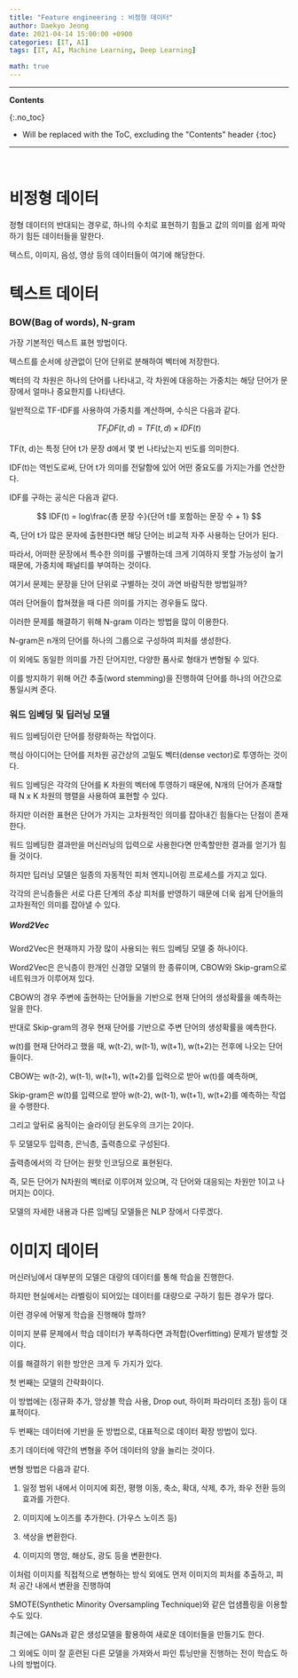 ```yaml
---
title: "Feature engineering : 비정형 데이터"
author: Daekyo Jeong
date: 2021-04-14 15:00:00 +0900
categories: [IT, AI]
tags: [IT, AI, Machine Learning, Deep Learning]

math: true
---
```


---
**Contents**

{:.no_toc}

* Will be replaced with the ToC, excluding the "Contents" header
{:toc}
---

<br/>

# **비정형 데이터**  

정형 데이터의 반대되는 경우로, 하나의 수치로 표현하기 힘들고 값의 의미를 쉽게 파악하기 힘든 데이터들을 말한다.  

텍스트, 이미지, 음성, 영상 등의 데이터들이 여기에 해당한다.  


# **텍스트 데이터**  

### **BOW(Bag of words), N-gram**  

가장 기본적인 텍스트 표현 방법이다.  

텍스트를 순서에 상관없이 단어 단위로 분해하여 벡터에 저장한다.  

벡터의 각 차원은 하나의 단어를 나타내고, 각 차원에 대응하는 가중치는 해당 단어가 문장에서 얼마나 중요한지를 나타낸다.  

일반적으로 TF-IDF를 사용하여 가중치를 계산하며, 수식은 다음과 같다.  

$$
TF_IDF(t,d) = TF(t,d) \times IDF(t)  
$$

TF(t, d)는 특정 단어 t가 문장 d에서 몇 번 나타났는지 빈도를 의미한다.  

IDF(t)는 역빈도로써, 단어 t가 의미를 전달함에 있어 어떤 중요도를 가지는가를 연산한다.  

IDF를 구하는 공식은 다음과 같다.  

$$
IDF(t) = log\frac{총 문장 수}{단어 t를 포함하는 문장 수 + 1}
$$

즉, 단어 t가 많은 문자에 출현한다면 해당 단어는 비교적 자주 사용하는 단어가 된다.  

따라서, 어떠한 문장에서 특수한 의미를 구별하는데 크게 기여하지 못할 가능성이 높기 때문에, 가중치에 패널티를 부여하는 것이다.  

여기서 문제는 문장을 단어 단위로 구별하는 것이 과연 바람직한 방법일까?  

여러 단어들이 합쳐졌을 때 다른 의미를 가지는 경우들도 많다.  

이러한 문제를 해결하기 위해 N-gram 이라는 방법을 많이 이용한다.  

N-gram은 n개의 단어를 하나의 그룹으로 구성하여 피처를 생성한다.  

이 외에도 동일한 의미를 가진 단어지만, 다양한 품사로 형태가 변형될 수 있다.  

이를 방지하기 위해 어간 추출(word stemming)을 진행하여 단어를 하나의 어간으로 통일시켜 준다.  


### **워드 임베딩 및 딥러닝 모델**  

워드 임베딩이란 단어를 정량화하는 작업이다.  

핵심 아이디어는 단어를 저차원 공간상의 고밀도 벡터(dense vector)로 투영하는 것이다.  

워드 임베딩은 각각의 단어를 K 차원의 벡터에 투영하기 때문에, N개의 단어가 존재할 때 N x K 차원의 행렬을 사용하여 표현할 수 있다.  

하지만 이러한 표현은 단어가 가지는 고차원적인 의미를 잡아내긴 힘들다는 단점이 존재한다.  

워드 임베딩한 결과만을 머신러닝의 입력으로 사용한다면 만족할만한 결과를 얻기가 힘들 것이다.  

하지만 딥러닝 모델은 일종의 자동적인 피처 엔지니어링 프로세스를 가지고 있다.  

각각의 은닉층들은 서로 다른 단계의 추상 피처를 반영하기 때문에 더욱 쉽게 단어들의 고차원적인 의미를 잡아낼 수 있다.  

##### **Word2Vec**  

Word2Vec은 현재까지 가장 많이 사용되는 워드 임베딩 모델 중 하나이다.  

Word2Vec은 은닉층이 한개인 신경망 모델의 한 종류이며, CBOW와 Skip-gram으로 네트워크가 이루어져 있다.  

CBOW의 경우 주변에 출현하는 단어들을 기반으로 현재 단어의 생성확률을 예측하는 일을 한다.  

반대로 Skip-gram의 경우 현재 단어를 기반으로 주변 단어의 생성확률을 예측한다.  

w(t)를 현재 단어라고 했을 때, w(t-2), w(t-1), w(t+1), w(t+2)는 전후에 나오는 단어들이다.  

CBOW는 w(t-2), w(t-1), w(t+1), w(t+2)를 입력으로 받아 w(t)를 예측하며,  

Skip-gram은 w(t)를 입력으로 받아 w(t-2), w(t-1), w(t+1), w(t+2)를 예측하는 작업을 수행한다.  

그리고 앞뒤로 움직이는 슬라이딩 윈도우의 크기는 2이다.  

두 모델모두 입력층, 은닉층, 출력층으로 구성된다.  

출력층에서의 각 단어는 원핫 인코딩으로 표현된다.  

즉, 모든 단어가 N차원의 벡터로 이루어져 있으며, 각 단어와 대응되는 차원만 1이고 나머지는 0이다.  

모델의 자세한 내용과 다른 임베딩 모델들은 NLP 장에서 다루겠다.  

# **이미지 데이터**  

머신러닝에서 대부분의 모델은 대량의 데이터를 통해 학습을 진행한다.  

하지만 현실에서는 라벨링이 되어있는 데이터를 대량으로 구하기 힘든 경우가 많다.  

이런 경우에 어떻게 학습을 진행해야 할까?  

이미지 분류 문제에서 학습 데이터가 부족하다면 과적합(Overfitting) 문제가 발생할 것이다.  

이를 해결하기 위한 방안은 크게 두 가지가 있다.  

첫 번째는 모델의 간략화이다.  

이 방법에는 (정규화 추가, 앙상블 학습 사용, Drop out, 하이퍼 파라미터 조정) 등이 대표적이다.  

두 번째는 데이터에 기반을 둔 방법으로, 대표적으로 데이터 확장 방법이 있다.  

초기 데이터에 약간의 변형을 주어 데이터의 양을 늘리는 것이다.  

변형 방법은 다음과 같다.  

1. 일정 범위 내에서 이미지에 회전, 평행 이동, 축소, 확대, 삭제, 추가, 좌우 전환 등의 효과를 가한다.  

2. 이미지에 노이즈를 추가한다. (가우스 노이즈 등)  

3. 색상을 변환한다.  

4. 이미지의 명암, 해상도, 광도 등을 변환한다.  

이처럼 이미지를 직접적으로 변형하는 방식 외에도 먼저 이미지의 피처를 추출하고, 피처 공간 내에서 변환을 진행하여  

SMOTE(Synthetic Minority Oversampling Technique)와 같은 업샘플링을 이용할 수도 있다.  

최근에는 GANs과 같은 생성모델을 활용하여 새로운 데이터들을 만들기도 한다.  

그 외에도 이미 잘 훈련된 다른 모델을 가져와서 파인 튜닝만을 진행하는 전이 학습도 하나의 방법이다.  



<br/>
